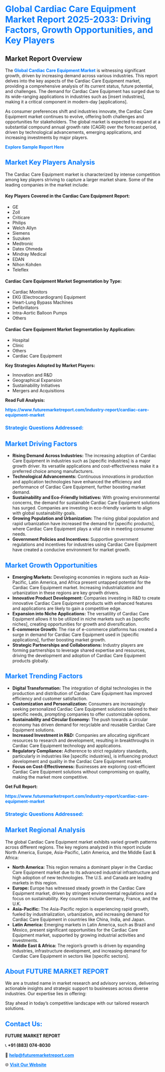 <h1 style="color: #007BFF;">Global Cardiac Care Equipment Market Report 2025-2033: Driving Factors, Growth Opportunities, and Key Players</h1>

<section id="overview">
<h2>Market Report Overview</h2>
<p>The <a href="https://www.futuremarketreport.com/industry-report/cardiac-care-equipment-market" style="color: #007BFF; text-decoration: none;"><strong>Global Cardiac Care Equipment Market</strong></a> is witnessing significant growth, driven by increasing demand across various industries. This report delves into the key aspects of the Cardiac Care Equipment market, providing a comprehensive analysis of its current status, future potential, and challenges. The demand for Cardiac Care Equipment has surged due to its wide-ranging applications in industries such as [insert industries], making it a critical component in modern-day [applications].</p>
<p>As consumer preferences shift and industries innovate, the Cardiac Care Equipment market continues to evolve, offering both challenges and opportunities for stakeholders. The global market is expected to expand at a substantial compound annual growth rate (CAGR) over the forecast period, driven by technological advancements, emerging applications, and increasing investments by major players.</p>
</section>

<section id="overview">
<p><a href="https://www.futuremarketreport.com/request-sample/reportId=122930" style="color: #007BFF; text-decoration: none;"><strong>Explore Sample Report Here</strong></a></p>
</section>

<section id="key-players">
<h2 style="color: #007BFF;">Market Key Players Analysis</h2>
<p>The Cardiac Care Equipment market is characterized by intense competition among key players striving to capture a larger market share. Some of the leading companies in the market include:</p>
<h4>Key Players Covered in the Cardiac Care Equipment Report:</h4>
<ul><li>GE</li><li>Zoll</li><li>Criticare</li><li>Philips</li><li>Welch Allyn</li><li>Siemens</li><li>Suzuken</li><li>Medtronic</li><li>Datex Ohmeda</li><li>Mindray Medical</li><li>EDAN</li><li>Nihon Kohden</li><li>Teleflex</li></ul>
<h4>Cardiac Care Equipment Market Segmentation by Type:</h4>
<ul><li>Cardiac Monitors</li><li>EKG (Electrocardiogram) Equipment</li><li>Heart-Lung Bypass Machines</li><li>Defibrillators</li><li>Intra-Aortic Balloon Pumps</li><li>Others</li></ul>

<h4>Cardiac Care Equipment Market Segmentation by Application:</h4>
<ul><li>Hospital</li><li>Clinic</li><li>Others</li><li>Cardiac Care Equipment</li></ul>
<p><strong>Key Strategies Adopted by Market Players:</strong></p>
<ul>
<li>Innovation and R&D</li>
<li>Geographical Expansion</li>
<li>Sustainability Initiatives</li>
<li>Mergers and Acquisitions</li>
</ul>
</section>

<section>
<p><strong>Read Full Analysis: </strong></p><a href="https://www.futuremarketreport.com/industry-report/cardiac-care-equipment-market" style="color: #007BFF; text-decoration: none;"><strong>https://www.futuremarketreport.com/industry-report/cardiac-care-equipment-market</strong></a>
<h3 style="color: #007BFF;">Strategic Questions Addressed:</h3>
</section>

<section id="driving-factors">
<h2 style="color: #007BFF;">Market Driving Factors</h2>
<ul>
<li><strong>Rising Demand Across Industries:</strong> The increasing adoption of Cardiac Care Equipment in industries such as [specific industries] is a major growth driver. Its versatile applications and cost-effectiveness make it a preferred choice among manufacturers.</li>
<li><strong>Technological Advancements:</strong> Continuous innovations in production and application technologies have enhanced the efficiency and performance of Cardiac Care Equipment, further boosting market demand.</li>
<li><strong>Sustainability and Eco-Friendly Initiatives:</strong> With growing environmental concerns, the demand for sustainable Cardiac Care Equipment solutions has surged. Companies are investing in eco-friendly variants to align with global sustainability goals.</li>
<li><strong>Growing Population and Urbanization:</strong> The rising global population and rapid urbanization have increased the demand for [specific products], where Cardiac Care Equipment plays a vital role in meeting consumer needs.</li>
<li><strong>Government Policies and Incentives:</strong> Supportive government regulations and incentives for industries using Cardiac Care Equipment have created a conducive environment for market growth.</li>
</ul>
</section>

<section id="growth-opportunities">
<h2 style="color: #007BFF;">Market Growth Opportunities</h2>
<ul>
<li><strong>Emerging Markets:</strong> Developing economies in regions such as Asia-Pacific, Latin America, and Africa present untapped potential for the Cardiac Care Equipment market. Increasing industrialization and urbanization in these regions are key growth drivers.</li>
<li><strong>Innovative Product Development:</strong> Companies investing in R&D to create innovative Cardiac Care Equipment products with enhanced features and applications are likely to gain a competitive edge.</li>
<li><strong>Expansion into Niche Applications:</strong> The versatility of Cardiac Care Equipment allows it to be utilized in niche markets such as [specific niches], creating opportunities for growth and diversification.</li>
<li><strong>E-commerce Growth:</strong> The rise of e-commerce platforms has created a surge in demand for Cardiac Care Equipment used in [specific applications], further boosting market growth.</li>
<li><strong>Strategic Partnerships and Collaborations:</strong> Industry players are forming partnerships to leverage shared expertise and resources, driving the development and adoption of Cardiac Care Equipment products globally.</li>
</ul>
</section>

<section id="trending-factors">
<h2 style="color: #007BFF;">Market Trending Factors</h2>
<ul>
<li><strong>Digital Transformation:</strong> The integration of digital technologies in the production and distribution of Cardiac Care Equipment has improved efficiency and customer satisfaction.</li>
<li><strong>Customization and Personalization:</strong> Consumers are increasingly seeking personalized Cardiac Care Equipment solutions tailored to their specific needs, prompting companies to offer customizable options.</li>
<li><strong>Sustainability and Circular Economy:</strong> The push towards a circular economy has driven demand for recyclable and reusable Cardiac Care Equipment solutions.</li>
<li><strong>Increased Investment in R&D:</strong> Companies are allocating significant resources to research and development, resulting in breakthroughs in Cardiac Care Equipment technology and applications.</li>
<li><strong>Regulatory Compliance:</strong> Adherence to strict regulatory standards, particularly in industries like [specific industries], is influencing product development and quality in the Cardiac Care Equipment market.</li>
<li><strong>Focus on Cost-Effectiveness:</strong> Businesses are exploring cost-efficient Cardiac Care Equipment solutions without compromising on quality, making the market more competitive.</li>
</ul>
</section>

<section>
<p><strong>Get Full Report: </strong></p><a href="https://www.futuremarketreport.com/industry-report/cardiac-care-equipment-market" style="color: #007BFF; text-decoration: none;"><strong>https://www.futuremarketreport.com/industry-report/cardiac-care-equipment-market</strong></a>
<h3 style="color: #007BFF;">Strategic Questions Addressed:</h3>
</section>


<section id="regional-analysis">
<h2 style="color: #007BFF;">Market Regional Analysis</h2>
<p>The global Cardiac Care Equipment market exhibits varied growth patterns across different regions. The key regions analyzed in this report include North America, Europe, Asia-Pacific, Latin America, and the Middle East & Africa:</p>
<ul>
<li><strong>North America:</strong> This region remains a dominant player in the Cardiac Care Equipment market due to its advanced industrial infrastructure and high adoption of new technologies. The U.S. and Canada are leading markets in this region.</li>
<li><strong>Europe:</strong> Europe has witnessed steady growth in the Cardiac Care Equipment market, driven by stringent environmental regulations and a focus on sustainability. Key countries include Germany, France, and the U.K.</li>
<li><strong>Asia-Pacific:</strong> The Asia-Pacific region is experiencing rapid growth, fueled by industrialization, urbanization, and increasing demand for Cardiac Care Equipment in countries like China, India, and Japan.</li>
<li><strong>Latin America:</strong> Emerging markets in Latin America, such as Brazil and Mexico, present significant opportunities for the Cardiac Care Equipment market, supported by growing industrial activities and investments.</li>
<li><strong>Middle East & Africa:</strong> The region’s growth is driven by expanding industries, infrastructure development, and increasing demand for Cardiac Care Equipment in sectors like [specific sectors].</li>
</ul>
</section>

<footer>
<h2 style="color: #007BFF;">About FUTURE MARKET REPORT</h2>
<p>We are a trusted name in market research and advisory services, delivering actionable insights and strategic support to businesses across diverse industries. Our expertise lies in offering:</p>

<p>Stay ahead in today’s competitive landscape with our tailored research solutions.</p>

<h2 style="color: #007BFF;">Contact Us:</h2>
<p><strong>FUTURE MARKET REPORT</strong></p>
<p>📞 <strong>+91 (883) 074-8030</strong></p>
<p>📧 <strong><a href="mailto:help@futuremarketreport.com" style="color: #007BFF;">help@futuremarketreport.com</a></strong></p>
<p>🌐 <strong><a href="https://www.futuremarketreport.com/" style="color: #007BFF;">Visit Our Website</a></strong></p>
</footer>